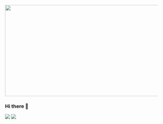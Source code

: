 <img src="https://user-images.githubusercontent.com/112807562/236680233-dfc83131-16a7-4ecc-b58a-87b74acd9084.PNG" height="300px" width="900px"/>


### Hi there 👋

<img src="https://user-images.githubusercontent.com/112807562/236680897-78b3129a-0521-4adb-87d4-47979906fe58.png"/>
<img src="https://user-images.githubusercontent.com/112807562/236680901-d6eae4b9-7994-4cd5-af35-47f6d6eb48bc.png"/>

<!--
**lucascide/lucascide** is a ✨ _special_ ✨ repository because its `README.md` (this file) appears on your GitHub profile.

Here are some ideas to get you started:

- 🔭 I’m currently working on ...
- 🌱 I’m currently learning ...
- 👯 I’m looking to collaborate on ...
- 🤔 I’m looking for help with ...
- 💬 Ask me about ...
- 📫 How to reach me: ...
- 😄 Pronouns: ...
- ⚡ Fun fact: ...
-->
